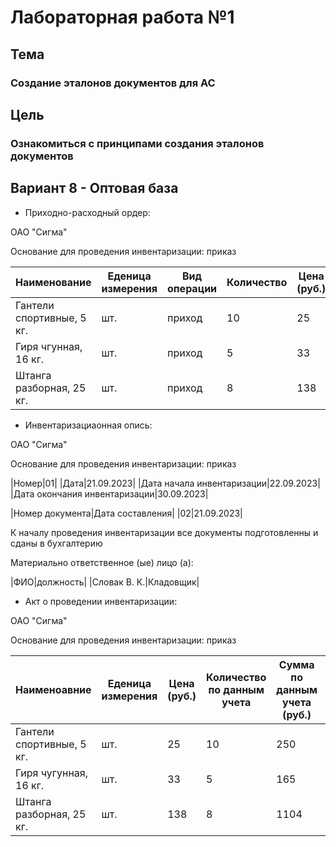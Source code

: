 # Лабораторная работа №1 #

## Тема ##

### Создание эталонов документов для АС ###

## Цель ##

### Ознакомиться с принципами создания эталонов документов ###

## Вариант 8 - Оптовая база ##

* Приходно-расходный ордер:

ОАО "Сигма"

Основание для проведения инвентаризации: приказ

|Наименование|Еденица измерения|Вид операции|Количество|Цена (руб.)|Сумма (руб.)|
|---|---|---|---|---|---|
|Гантели спортивные, 5 кг.|шт.|приход|10|25|250|
|Гиря чгунная, 16 кг.|шт.|приход|5|33|165|
|Штанга разборная, 25 кг.|шт.|приход|8|138|1104|

* Инвентаризациаонная опись:

ОАО "Сигма"

Основание для проведения инвентаризации: приказ

|Номер|01|
|Дата|21.09.2023|
|Дата начала инвентаризации|22.09.2023|
|Дата окончания инвентаризации|30.09.2023|

|Номер документа|Дата составления|
|02|21.09.2023|

К началу проведения инвентаризации все документы подготовленны и сданы в бухгалтерию

Материально ответственное (ые) лицо (а):

|ФИО|должность|
|Словак В. К.|Кладовщик|

* Акт о проведении инвентаризации:

ОАО "Сигма"

Основание для проведения инвентаризации: приказ
  
|Наименоавние|Еденица измерения|Цена (руб.)|Количество по данным учета|Сумма по данным учета (руб.)|Количество по факту наличия|Сумма по факту наличия (руб.)|
|---|---|---|---|---|---|---|
|Гантели спортивные, 5 кг.|шт.|25|10|250|10|250|
|Гиря чугунная, 16 кг.|шт.|33|5|165|5|165|
|Штанга разборная, 25 кг.|шт.|138|8|1104|8|1104|
